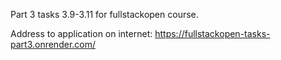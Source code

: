 Part 3 tasks 3.9-3.11 for fullstackopen course.

Address to application on internet:
https://fullstackopen-tasks-part3.onrender.com/
